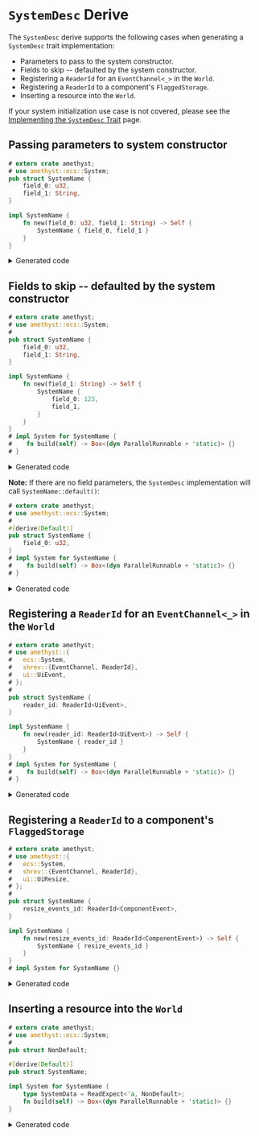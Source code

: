 # `SystemDesc` Derive

The `SystemDesc` derive supports the following cases when generating a `SystemDesc` trait implementation:

- Parameters to pass to the system constructor.
- Fields to skip -- defaulted by the system constructor.
- Registering a `ReaderId` for an `EventChannel<_>` in the `World`.
- Registering a `ReaderId` to a component's `FlaggedStorage`.
- Inserting a resource into the `World`.

If your system initialization use case is not covered, please see the
[Implementing the `SystemDesc` Trait] page.

## Passing parameters to system constructor

```rust
# extern crate amethyst;
# use amethyst::ecs::System;
pub struct SystemName {
    field_0: u32,
    field_1: String,
}

impl SystemName {
    fn new(field_0: u32, field_1: String) -> Self {
        SystemName { field_0, field_1 }
    }
}
```

<details>
<summary>Generated code</summary>

```rust
# extern crate amethyst;
# use amethyst::ecs::System;
# 
# pub struct SystemName {
#   field_0: u32,
#   field_1: String,
# }
# 
# impl SystemName {
#   fn new(field_0: u32, field_1: String) -> Self {
#       SystemName { field_0, field_1 }
#   }
# }
# 
/// Builds a `SystemName`.
#[derive(Default, Debug)]
pub struct SystemNameDesc {
    field_0: u32,
    field_1: String,
}

impl SystemNameDesc {
    fn new(field_0: u32, field_1: String) -> Self {
        SystemNameDesc { field_0, field_1 }
    }
}

impl<'a, 'b> ::amethyst::core::SystemDesc<'a, 'b, SystemName> for SystemNameDesc {
    fn build(self, world: &mut ::amethyst::ecs::World) -> SystemName {
        SystemName::new(self.field_0, self.field_1)
    }
}
```

</details>

## Fields to skip -- defaulted by the system constructor

```rust
# extern crate amethyst;
# use amethyst::ecs::System;
# 
pub struct SystemName {
    field_0: u32,
    field_1: String,
}

impl SystemName {
    fn new(field_1: String) -> Self {
        SystemName {
            field_0: 123,
            field_1,
        }
    }
}
# impl System for SystemName {
#    fn build(self) -> Box<(dyn ParallelRunnable + 'static)> {}
# }
```

<details>
<summary>Generated code</summary>

```rust
# extern crate amethyst;
# use amethyst::ecs::System;
# 
# pub struct SystemName {
#   field_0: u32,
#   field_1: String,
# }
# 
# impl SystemName {
#   fn new(field_1: String) -> Self {
#       SystemName {
#           field_0: 123,
#           field_1,
#       }
#   }
# }
# 
# impl System for SystemName {
#    fn build(self) -> Box<(dyn ParallelRunnable + 'static)> {}
# }
# 
/// Builds a `SystemName`.
#[derive(Default, Debug)]
pub struct SystemNameDesc {
    field_1: String,
}

impl SystemNameDesc {
    fn new(field_1: String) -> Self {
        SystemNameDesc { field_1 }
    }
}

impl<'a, 'b> ::amethyst::core::SystemDesc<'a, 'b, SystemName> for SystemNameDesc {
    fn build(self, world: &mut ::amethyst::ecs::World) -> SystemName {
        SystemName::new(self.field_1)
    }
}
```

</details>

**Note:** If there are no field parameters, the `SystemDesc` implementation
will call  `SystemName::default()`:

```rust
# extern crate amethyst;
# use amethyst::ecs::System;
# 
#[derive(Default)]
pub struct SystemName {
    field_0: u32,
}
# impl System for SystemName {
#    fn build(self) -> Box<(dyn ParallelRunnable + 'static)> {}
# }
```

<details>
<summary>Generated code</summary>

```rust
# extern crate amethyst;
# use amethyst::ecs::System;
# 
# #[derive(Default)]
# pub struct SystemName {
#   field_0: u32,
# }
# 
# impl System for SystemName {
#   fn build(self) -> Box<(dyn ParallelRunnable + 'static)> {}
# }
# 
/// Builds a `SystemName`.
#[derive(Debug)]
pub struct SystemNameDesc {}

impl Default for SystemNameDesc {
    fn default() -> Self {
        SystemNameDesc {}
    }
}

impl<'a, 'b> ::amethyst::core::SystemDesc<'a, 'b, SystemName> for SystemNameDesc {
    fn build(self, world: &mut ::amethyst::ecs::World) -> SystemName {
        SystemName::default()
    }
}
```

</details>

## Registering a `ReaderId` for an `EventChannel<_>` in the `World`

```rust
# extern crate amethyst;
# use amethyst::{
#   ecs::System,
#   shrev::{EventChannel, ReaderId},
#   ui::UiEvent,
# };
# 
pub struct SystemName {
    reader_id: ReaderId<UiEvent>,
}

impl SystemName {
    fn new(reader_id: ReaderId<UiEvent>) -> Self {
        SystemName { reader_id }
    }
}
# impl System for SystemName {
#    fn build(self) -> Box<(dyn ParallelRunnable + 'static)> {}
# }
```

<details>
<summary>Generated code</summary>

```rust
# extern crate amethyst;
# use amethyst::{
#   ecs::System,
#   shrev::{EventChannel, ReaderId},
#   ui::UiEvent,
# };
# 
# pub struct SystemName {
#   reader_id: ReaderId<UiEvent>,
# }
# 
# impl SystemName {
#   fn new(reader_id: ReaderId<UiEvent>) -> Self {
#       SystemName { reader_id }
#   }
# }
# 
# impl System for SystemName {
#    fn build(self) -> Box<(dyn ParallelRunnable + 'static)> {}
# }
# 
/// Builds a `SystemName`.
#[derive(Debug)]
pub struct SystemNameDesc;

impl Default for SystemNameDesc {
    fn default() -> Self {
        SystemNameDesc {}
    }
}

impl<'a, 'b> ::amethyst::core::SystemDesc<'a, 'b, SystemName> for SystemNameDesc {
    fn build(self, world: &mut ::amethyst::ecs::World) -> SystemName {
        let reader_id = world.fetch_mut::<EventChannel<UiEvent>>().register_reader();

        SystemName::new(reader_id)
    }
}
```

</details>

## Registering a `ReaderId` to a component's `FlaggedStorage`

```rust
# extern crate amethyst;
# use amethyst::{
#   ecs::System,
#   shrev::{EventChannel, ReaderId},
#   ui::UiResize,
# };
# 
pub struct SystemName {
    resize_events_id: ReaderId<ComponentEvent>,
}

impl SystemName {
    fn new(resize_events_id: ReaderId<ComponentEvent>) -> Self {
        SystemName { resize_events_id }
    }
}
# impl System for SystemName {}
```

<details>
<summary>Generated code</summary>

```rust
# extern crate amethyst;
# use amethyst::{
#   ecs::System,
#   shrev::{EventChannel, ReaderId},
#   ui::UiResize,
# };
# 
# pub struct SystemName {
#   resize_events_id: ReaderId<ComponentEvent>,
# }
# 
# impl SystemName {
#   fn new(resize_events_id: ReaderId<ComponentEvent>) -> Self {
#       SystemName { resize_events_id }
#   }
# }
# 
# impl System for SystemName {}
# 
/// Builds a `SystemName`.
#[derive(Debug)]
pub struct SystemNameDesc;

impl Default for SystemNameDesc {
    fn default() -> Self {
        SystemNameDesc {}
    }
}

impl<'a, 'b> ::amethyst::core::SystemDesc<'a, 'b, SystemName> for SystemNameDesc {
    fn build(self, world: &mut ::amethyst::ecs::World) -> SystemName {
        let resize_events_id = WriteStorage::<UiResize>::fetch(&world).register_reader();

        SystemName::new(resize_events_id)
    }
}
```

</details>

## Inserting a resource into the `World`

```rust
# extern crate amethyst;
# use amethyst::ecs::System;
# 
pub struct NonDefault;

#[derive(Default)]
pub struct SystemName;

impl System for SystemName {
    type SystemData = ReadExpect<'a, NonDefault>;
    fn build(self) -> Box<(dyn ParallelRunnable + 'static)> {}
}
```

<details>
<summary>Generated code</summary>

```rust
# extern crate amethyst;
# use amethyst::ecs::System;
# 
# pub struct NonDefault;
# 
# #[derive(Default)]
# pub struct SystemName;
# 
# impl System for SystemName {
#   type SystemData = ReadExpect<NonDefault>;
#   fn build(self) -> Box<(dyn ParallelRunnable + 'static)> {}
# }
# 
/// Builds a `SystemName`.
#[derive(Debug)]
pub struct SystemNameDesc;

impl Default for SystemNameDesc {
    fn default() -> Self {
        SystemNameDesc {}
    }
}

impl<'a, 'b> ::amethyst::core::SystemDesc<'a, 'b, SystemName> for SystemNameDesc {
    fn build(self, world: &mut ::amethyst::ecs::World) -> SystemName {
        world.insert(NonDefault);

        SystemName::default()
    }
}
```

</details>

[implementing the `systemdesc` trait]: ./implementing_the_system_desc_trait.html
